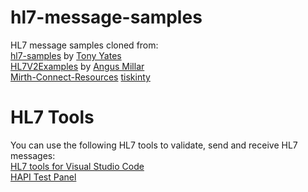 # hl7-message-samples

HL7 message samples cloned from:<br />
[hl7-samples](https://github.com/tonyyates/hl7-samples) by [Tony Yates](https://github.com/tonyyates)<br />
[HL7V2Examples](https://github.com/angusmillar/HL7V2Examples) by [Angus Millar](https://github.com/angusmillar)<br />
[Mirth-Connect-Resources](https://github.com/tiskinty/Mirth-Connect-Resources/tree/master) [tiskinty](https://github.com/tiskinty)<br />

# HL7 Tools
You can use the following HL7 tools to validate, send and receive HL7 messages:<br />
[HL7 tools for Visual Studio Code](https://marketplace.visualstudio.com/items?itemName=RobHolme.hl7tools)<br />
[HAPI Test Panel](https://sourceforge.net/projects/hl7api/files/hapi-testpanel/2.0.1/)
